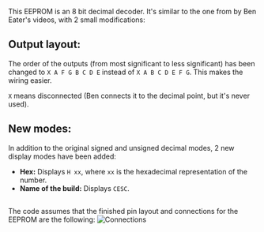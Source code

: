 This EEPROM is an 8 bit decimal decoder. It's similar to the one from by Ben Eater's videos, with 2 small modifications:

## Output layout:
The order of the outputs (from most significant to less significant) has been changed to `X A F G B C D E` instead of `X A B C D E F G`. This makes the wiring easier.

`X` means disconnected (Ben connects it to the decimal point, but it's never used).

## New modes:
In addition to the original signed and unsigned decimal modes, 2 new display modes have been added:

- **Hex:** Displays `H xx`, where `xx` is the hexadecimal representation of the number.
- **Name of the build:** Displays `CESC`.

##

The code assumes that the finished pin layout and connections for the EEPROM are the following:
![Connections](https://github.com/p-rivero/CESCA/blob/master/CESC%20Computer/EEPROM%20Programmer/Decimal%20display/Pin%20connections.jpg?raw=true)
